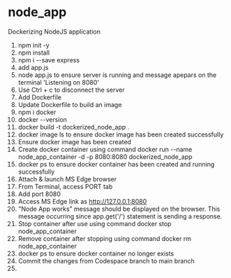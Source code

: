 # node_app
Dockerizing NodeJS application

1. npm init -y
2. npm install
3. npm i --save express
4. add app.js
5. node app.js to ensure server is running and message apepars on the terminal 'Listening on 8080' 
6.  Use Ctrl + c to disconnect the server
7.  Add Dockerfile
8.  Update Dockerfile to build an image
9.  npm i docker
10.  docker --version
11.  docker build -t dockerized_node_app .
12.  docker image ls to ensure docker image has been created successfully
13.  Ensure docker image has been created
14.  Create docker container using command docker run --name node_app_container -d -p 8080:8080 dockerized_node_app
15.  docker ps to ensure docker container has been created and running successfully
16.  Attach & launch MS Edge browser
17.  From Terminal, access PORT tab
18.  Add port 8080
19.  Access MS Edge link as http://127.0.0.1:8080
20.  "Node App works" message should be displayed on the browser. This message occurring since app.get('/') statement is sending a response. 
21.  Stop container after use using command docker stop node_app_container
22.  Remove container after stopping using command docker rm node_app_container
23.  docker ps to ensure docker container no longer exists
24.  Commit the changes from Codespace branch to main branch
25.  
  
